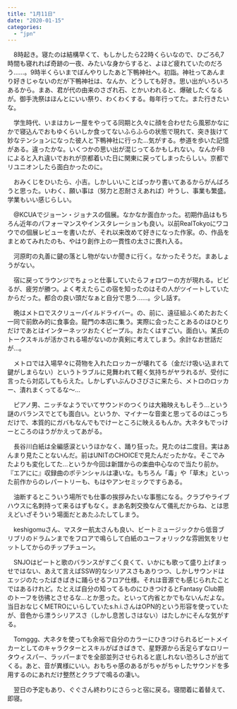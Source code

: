```yaml
---
title: "1月11日"
date: "2020-01-15"
categories: 
  - "jpn"
---
```


　8時起き。寝たのは結構早くて、もしかしたら22時くらいなので、ひごろ6,7時間も寝れれば奇跡の一夜、みたいな身からすると、よほど疲れていたのだろう……。9時半くらいまでぼんやりしたあと下鴨神社へ。初詣。神社ってあんまり好きじゃないのだが下鴨神社は、なんか、どうしても好き。思い出がいろいろあるから。まあ、君が代の由来のさざれ石、とかいわれると、爆破したくなるが。御手洗祭はほんとにいい祭り、わくわくする。毎年行ってた。また行きたいな。

　学生時代、いまはカレー屋をやってる同期と久々に顔を合わせたら風邪かなにかで寝込んでおもゆくらいしか食ってないふらふらの状態で現れて、突き抜けて妙なテンションになった彼人と下鴨神社に行った…気がする。参道を歩いた記憶がある。違ったかな。いくつかの思い出が混じってるかもしれない。なんかFBによると入れ違いでおれが京都着いた日に関東に戻ってしまったらしい。京都でリユニオンしたら面白かったのに。

　おみくじをひいたら、小吉。しかしいいことばっかり書いてあるからがんばろうと思った。いわく、願い事は（努力と忍耐さえあれば）叶うし、事業も繁盛。学業もいい感じらしい。

　@KCUAでジョーン・ジョナスの個展。なかなか面白かった。初期作品はもちろん近年のパフォーマンスやインスタレーションも良い。以前RealTokyoにワコウでの個展レビューを書いたが、それ以来改めて好きになった作家。の、作品をまとめてみれたのも、やはり創作上の一貫性の太さに畏れ入る。

　河原町の丸善に鍵の落とし物がないか聞きに行く。なかったそうだ。まあしょうがない。

　宿に戻ってラウンジでちょっと仕事していたらフォロワーの方が現れる。ビビるが、疲労が勝つ。よく考えたらこの宿を知ったのはその人がツイートしていたからだった。都合の良い頭だなぁと自分で思う……。少し話す。

　晩はメトロでスクリューパイルドライバー。の、前に、遠征組ふくめたおたく一同で前飲み的に食事会。龍門の本店に集う。実際に会ったことあるのはひとりだけであとはインターネッツおたくピープル。おたくはすごい。面白い。某氏のトークスキルが活かされる場がないのか真剣に考えてしまう。余計なお世話だが…。

　メトロでは入場早々に荷物を入れたロッカーが壊れてる（金だけ吸い込まれて鍵がしまらない）というトラブルに見舞われて軽く気持ちがヤラれるが、受付に言ったら対応してもらえた。しかしずいぶんひさびさに来たら、メトロのロッカー、潰れまくってるな〜…

　ピアノ男、ニッチなようでいてサウンドのつくりは大箱映えもしそう…という謎のバランスでとても面白い。というか、マイナーな音楽と思ってるのはこっちだけで、本質的にガバもなんでもでけーところに映えるもんか。大ネタもでっけーところのほうがかえってあがる。

　長谷川白紙は全編感涙というほかなく、踊り狂った。見たのは二度目。実はあんまり見たことないんだ。前はUNITのCHOICEで見たんだったかな。そこでみたよりも変化してた…というか今回は新譜からの楽曲中心なので当たり前か。『エアにに』収録曲のポテンシャルは凄いな。もちろん「毒」や「草木」といった前作からのレパートリーも、もはやアンセミックですらある。

　油断するとこういう場所でも仕事の挨拶みたいな事態になる。クラブやライブハウスに名刺持って来るはずもなく。まあ名刺交換なんて儀礼だからね、とは思えどいざそういう場面だとあたふたしてしまう。

　keshigomuさん、マスター航太さんも良い、ビートミュージックから低音ブリブリのドラムンまでをフロアで鳴らして白紙のユーフォリックな雰囲気をリセットしてからのチップチューン。

　SNJOはビートと歌のバランスがすごく良くて、いかにも歌って盛り上げまっせではない、あえて言えばSSW的なシリアスさもありつつ、しかしサウンドはエッジのたったばきばきに踊らせるフロア仕様。それは音源でも感じられたことではあるけれど。たとえば自分の知ってるものにひきつけるとFantasy Club期のトーフを彷彿とさせるな…とか思った。といって内省とかでもないんだよな。当日おなじくMETROにいらしていたs.h.i.さんはOPN的という形容を使っていたが、音色から漂うシリアスさ（しかし息苦しさはない）はたしかにそんな気がする。

　Tomggg、大ネタを使っても余裕で自分のカラーにひきつけられるビートメイカーとしてのキャラクターとスキルがばきばきで、星野源から舌足らずなロリータウィスパー、ラッパーまでを全部並列させられると底しれない恐ろしさが出てくる。あと、音が異様にいい。おもちゃ感のあるがちゃがちゃしたサウンドを多用するのにあれだけ整然とクラブで鳴るの凄い。

　翌日の予定もあり、ぐぐさん終わりにさらっと宿に戻る。寝間着に着替えて、即寝。
